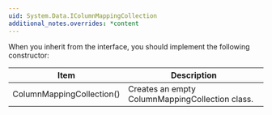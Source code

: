 ```yaml
---
uid: System.Data.IColumnMappingCollection
additional_notes.overrides: *content
---
```


<p>When you inherit from the <xref href="System.Data.IColumnMappingCollection"></xref> interface, you should implement the following constructor:  
  
 <table><thead><tr><th> Item  
  
 </th><th> Description  
  
 </th></tr></thead><tbody><tr><td> ColumnMappingCollection()  
  
 </td><td> Creates an empty ColumnMappingCollection class.  
  
 </td></tr></tbody></table></p>


